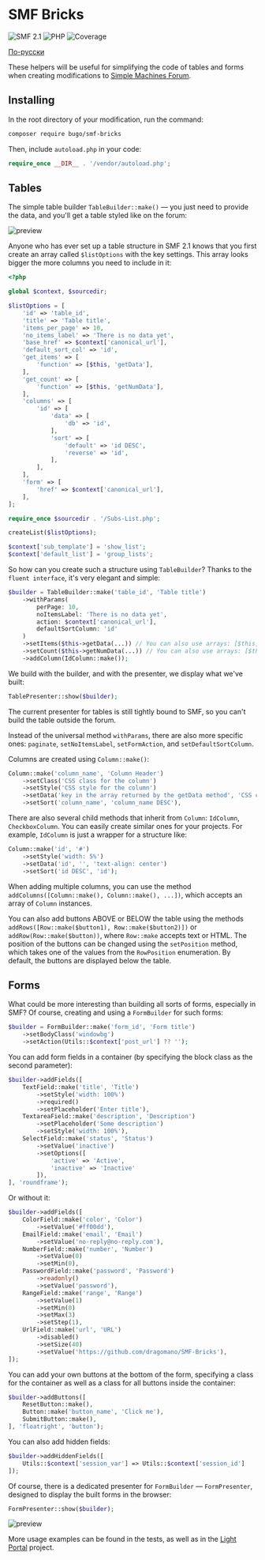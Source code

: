 # SMF Bricks

![SMF 2.1](https://img.shields.io/badge/SMF-2.1-ed6033.svg?style=flat)
![PHP](https://img.shields.io/badge/PHP-^8.1-blue.svg?style=flat)
![Coverage](https://badgen.net/coveralls/c/github/dragomano/SMF-Bricks/main)

[По-русски](README.ru.md)

These helpers will be useful for simplifying the code of tables and forms when creating modifications to [Simple Machines Forum](https://www.simplemachines.org/).

## Installing

In the root directory of your modification, run the command:

```bash
composer require bugo/smf-bricks
```

Then, include `autoload.php` in your code:

```php
require_once __DIR__ . '/vendor/autoload.php';
```

## Tables

The simple table builder `TableBuilder::make()` — you just need to provide the data, and you'll get a table styled like on the forum:

![preview](https://github.com/user-attachments/assets/819fe206-08b6-49d1-983b-1b49c0df4ca8)

Anyone who has ever set up a table structure in SMF 2.1 knows that you first create an array called `$listOptions` with the key settings. This array looks bigger the more columns you need to include in it:

```php
<?php

global $context, $sourcedir;

$listOptions = [
    'id' => 'table_id',
    'title' => 'Table title',
    'items_per_page' => 10,
    'no_items_label' => 'There is no data yet',
    'base_href' => $context['canonical_url'],
    'default_sort_col' => 'id',
    'get_items' => [
        'function' => [$this, 'getData'],
    ],
    'get_count' => [
        'function' => [$this, 'getNumData'],
    ],
    'columns' => [
        'id' => [
            'data' => [
                'db' => 'id',
            ],
            'sort' => [
                'default' => 'id DESC',
                'reverse' => 'id',
            ],
        ],
    ],
    'form' => [
        'href' => $context['canonical_url'],
    ],
];

require_once $sourcedir . '/Subs-List.php';

createList($listOptions);

$context['sub_template'] = 'show_list';
$context['default_list'] = 'group_lists';
```

So how can you create such a structure using `TableBuilder`? Thanks to the `fluent interface`, it's very elegant and simple:

```php
$builder = TableBuilder::make('table_id', 'Table title')
    ->withParams(
        perPage: 10,
        noItemsLabel: 'There is no data yet',
        action: $context['canonical_url'],
        defaultSortColumn: 'id'
    )
    ->setItems($this->getData(...)) // You can also use arrays: [$this, 'getData']
    ->setCount($this->getNumData(...)) // You can also use arrays: [$this, 'getNumData']
    ->addColumn(IdColumn::make());
```

We build with the builder, and with the presenter, we display what we've built:

```php
TablePresenter::show($builder);
```

The current presenter for tables is still tightly bound to SMF, so you can't build the table outside the forum.

Instead of the universal method `withParams`, there are also more specific ones: `paginate`, `setNoItemsLabel`, `setFormAction`, and `setDefaultSortColumn`.

Columns are created using `Column::make()`:

```php
Column::make('column_name', 'Column Header')
    ->setClass('CSS class for the column')
    ->setStyle('CSS style for the column')
    ->setData('key in the array returned by the getData method', 'CSS class for the data cell')
    ->setSort('column_name', 'column_name DESC'),
```

There are also several child methods that inherit from `Column`: `IdColumn`, `CheckboxColumn`. You can easily create similar ones for your projects. For example, `IdColumn` is just a wrapper for a structure like:

```php
Column::make('id', '#')
    ->setStyle('width: 5%')
    ->setData('id', '', 'text-align: center')
    ->setSort('id DESC', 'id');
```

When adding multiple columns, you can use the method `addColumns([Column::make(), Column::make(), ...])`, which accepts an array of `Column` instances.

You can also add buttons ABOVE or BELOW the table using the methods `addRows([Row::make($button1), Row::make($button2)])` or `addRow(Row::make($button))`, where `Row::make` accepts text or HTML. The position of the buttons can be changed using the `setPosition` method, which takes one of the values from the `RowPosition` enumeration. By default, the buttons are displayed below the table.

## Forms

What could be more interesting than building all sorts of forms, especially in SMF? Of course, creating and using a `FormBuilder` for such forms:

```php
$builder = FormBuilder::make('form_id', 'Form title')
	->setBodyClass('windowbg')
    ->setAction(Utils::$context['post_url'] ?? '');
```

You can add form fields in a container (by specifying the block class as the second parameter):

```php
$builder->addFields([
    TextField::make('title', 'Title')
        ->setStyle('width: 100%')
        ->required()
        ->setPlaceholder('Enter title'),
    TextareaField::make('description', 'Description')
        ->setPlaceholder('Some description')
        ->setStyle('width: 100%'),
    SelectField::make('status', 'Status')
        ->setValue('inactive')
        ->setOptions([
            'active' => 'Active',
            'inactive' => 'Inactive'
        ]),
], 'roundframe');
```

Or without it:

```php
$builder->addFields([
    ColorField::make('color', 'Color')
        ->setValue('#ff00dd'),
    EmailField::make('email', 'Email')
        ->setValue('no-reply@no-reply.com'),
    NumberField::make('number', 'Number')
        ->setValue(0)
        ->setMin(0),
    PasswordField::make('password', 'Password')
        ->readonly()
        ->setValue('password'),
    RangeField::make('range', 'Range')
        ->setValue(1)
        ->setMin(0)
        ->setMax(3)
        ->setStep(1),
    UrlField::make('url', 'URL')
        ->disabled()
        ->setSize(40)
        ->setValue('https://github.com/dragomano/SMF-Bricks'),
]);
```

You can add your own buttons at the bottom of the form, specifying a class for the container as well as a class for all buttons inside the container:

```php
$builder->addButtons([
    ResetButton::make(),
    Button::make('button_name', 'Click me'),
    SubmitButton::make(),
], 'floatright', 'button');
```

You can also add hidden fields:

```php
$builder->addHiddenFields([
    Utils::$context['session_var'] => Utils::$context['session_id']
]);
```

Of course, there is a dedicated presenter for `FormBuilder` — `FormPresenter`, designed to display the built forms in the browser:

```php
FormPresenter::show($builder);
```

![preview](https://github.com/user-attachments/assets/c326e937-f11d-443c-ab96-a4b489a69dbb)

More usage examples can be found in the tests, as well as in the [Light Portal](https://github.com/dragomano/Light-Portal/tree/master/src/Sources/LightPortal) project.

